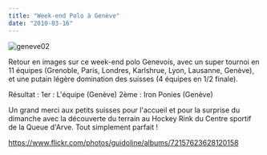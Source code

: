 ```yaml
---
title: "Week-end Polo à Genève"
date: "2010-03-16"
---
```


![](/uploads/geneve02.jpg "geneve02")

Retour en images sur ce week-end polo Genevois, avec un super tournoi en 11 équipes (Grenoble, Paris, Londres, Karlshrue, Lyon, Lausanne, Genève), et une putain légère domination des suisses (4 équipes en 1/2 finale).

Résultat : 1er : L'équipe (Genève) 2ème : Iron Ponies (Genève)

Un grand merci aux petits suisses pour l'accueil et pour la surprise du dimanche avec la découverte du terrain au Hockey Rink du Centre sportif de la Queue d'Arve. Tout simplement parfait !

<https://www.flickr.com/photos/guidoline/albums/72157623628120158>
